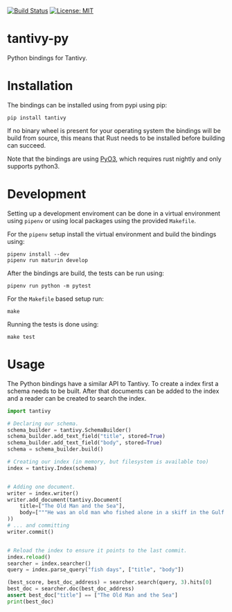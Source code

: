 [![Build Status](https://travis-ci.org/tantivy-search/tantivy-py.svg?branch=master)](https://travis-ci.org/tantivy-search/tantivy-py)
[![License: MIT](https://img.shields.io/badge/License-MIT-yellow.svg)](https://opensource.org/licenses/MIT)

tantivy-py
==========

Python bindings for Tantivy.


# Installation

The bindings can be installed using from pypi using pip:

    pip install tantivy

If no binary wheel is present for your operating system the bindings will be
build from source, this means that Rust needs to be installed before building
can succeed.

Note that the bindings are using [PyO3](https://github.com/PyO3/pyo3), which
requires rust nightly and only supports python3.

# Development

Setting up a development enviroment can be done in a virtual environment using
`pipenv` or using local packages using the provided `Makefile`.

For the `pipenv` setup install the virtual environment and build the bindings using:

    pipenv install --dev
    pipenv run maturin develop

After the bindings are build, the tests can be run using:

    pipenv run python -m pytest

For the `Makefile` based setup run:

    make

Running the tests is done using:

    make test

# Usage

The Python bindings have a similar API to Tantivy. To create a index first a schema
needs to be built. After that documents can be added to the index and a reader
can be created to search the index.

```python
import tantivy

# Declaring our schema.
schema_builder = tantivy.SchemaBuilder()
schema_builder.add_text_field("title", stored=True)
schema_builder.add_text_field("body", stored=True)
schema = schema_builder.build()

# Creating our index (in memory, but filesystem is available too)
index = tantivy.Index(schema)


# Adding one document.
writer = index.writer()
writer.add_document(tantivy.Document(
    title=["The Old Man and the Sea"],
    body=["""He was an old man who fished alone in a skiff in the Gulf Stream and he had gone eighty-four days now without taking a fish."""],
))
# ... and committing
writer.commit()


# Reload the index to ensure it points to the last commit.
index.reload()
searcher = index.searcher()
query = index.parse_query("fish days", ["title", "body"])

(best_score, best_doc_address) = searcher.search(query, 3).hits[0]
best_doc = searcher.doc(best_doc_address)
assert best_doc["title"] == ["The Old Man and the Sea"]
print(best_doc)
```

